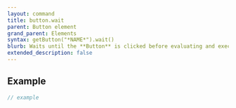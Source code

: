 ```yaml
---
layout: command
title: button.wait
parent: Button element
grand_parent: Elements
syntax: getButton("*NAME*").wait()
blurb: Waits until the **Button** is clicked before evaluating and executing the next commands.
extended_description: false
---
```


## Example
```javascript
// example
```
